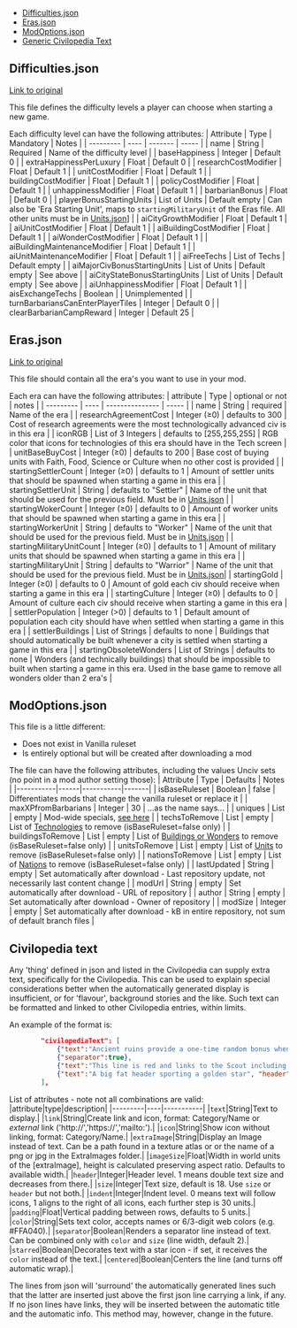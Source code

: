 
* [Difficulties.json](#difficultiesjson)
* [Eras.json](#erasjson)
* [ModOptions.json](#modoptionsjson)
* [Generic Civilopedia Text](#civilopedia-text)


## Difficulties.json
[Link to original](https://github.com/yairm210/Unciv/blob/master/android/assets/jsons/Civ%20V%20-%20Vanilla/Difficulties.json)

This file defines the difficulty levels a player can choose when starting a new game.

Each difficulty level can have the following attributes:
| Attribute | Type | Mandatory | Notes |
| --------- | ---- | ------- | ----- |
| name | String | Required | Name of the difficulty level |
| baseHappiness | Integer | Default 0 |
| extraHappinessPerLuxury | Float | Default 0 |
| researchCostModifier | Float | Default 1 |
| unitCostModifier | Float | Default 1 |
| buildingCostModifier | Float | Default 1 |
| policyCostModifier | Float | Default 1 |
| unhappinessModifier | Float | Default 1 |
| barbarianBonus | Float | Default 0 |
| playerBonusStartingUnits | List of Units | Default empty | Can also be 'Era Starting Unit', maps to `startingMilitaryUnit` of the Eras file. All other units must be in [Units.json](./Unit-related-JSON-files.md#unitsjson)] |
| aiCityGrowthModifier | Float | Default 1 |
| aiUnitCostModifier | Float | Default 1 |
| aiBuildingCostModifier | Float | Default 1 |
| aiWonderCostModifier | Float | Default 1 |
| aiBuildingMaintenanceModifier | Float | Default 1 |
| aiUnitMaintenanceModifier | Float | Default 1 |
| aiFreeTechs | List of Techs | Default empty |
| aiMajorCivBonusStartingUnits | List of Units | Default empty | See above |
| aiCityStateBonusStartingUnits | List of Units | Default empty | See above |
| aiUnhappinessModifier | Float | Default 1 |
| aisExchangeTechs | Boolean | | Unimplemented |
| turnBarbariansCanEnterPlayerTiles | Integer | Default 0 |
| clearBarbarianCampReward | Integer | Default 25 |


## Eras.json
[Link to original](https://github.com/yairm210/Unciv/blob/master/android/assets/jsons/Civ%20V%20-%20Vanilla/Eras.json)

This file should contain all the era's you want to use in your mod.

Each era can have the following attributes:
| attribute | Type | optional or not | notes |
| --------- | ---- | --------------- | ----- |
| name | String | required | Name of the era |
| researchAgreementCost | Integer (≥0) | defaults to 300 | Cost of research agreements were the most technologically advanced civ is in this era |
| iconRGB | List of 3 Integers | defaults to [255,255,255] | RGB color that icons for technologies of this era should have in the Tech screen |
| unitBaseBuyCost | Integer (≥0) | defaults to 200 | Base cost of buying units with Faith, Food, Science or Culture when no other cost is provided |
| startingSettlerCount | Integer (≥0) | defaults to 1 | Amount of settler units that should be spawned when starting a game in this era |
| startingSettlerUnit | String | defaults to "Settler" | Name of the unit that should be used for the previous field. Must be in [Units.json](./Unit-related-JSON-files.md#unitsjson) |
| startingWokerCount | Integer (≥0) | defaults to 0 | Amount of worker units that should be spawned when starting a game in this era |
| startingWorkerUnit | String | defaults to "Worker" | Name of the unit that should be used for the previous field. Must be in [Units.json](./Unit-related-JSON-files.md#unitsjson) |
| startingMilitaryUnitCount | Integer (≥0) | defaults to 1 | Amount of military units that should be spawned when starting a game in this era |
| startingMilitaryUnit | String | defaults to "Warrior" | Name of the unit that should be used for the previous field. Must be in [Units.json](./Unit-related-JSON-files.md#unitsjson)|
| startingGold | Integer (≥0) | defaults to 0 | Amount of gold each civ should receive when starting a game in this era |
| startingCulture | Integer (≥0) | defaults to 0 | Amount of culture each civ should receive when starting a game in this era |
| settlerPopulation | Integer (>0) | defaults to 1 | Default amount of population each city should have when settled when starting a game in this era |
| settlerBuildings | List of Strings | defaults to none | Buildings that should automatically be built whenever a city is settled when starting a game in this era |
| startingObsoleteWonders | List of Strings | defaults to none | Wonders (and technically buildings) that should be impossible to built when starting a game in this era. Used in the base game to remove all wonders older than 2 era's |


## ModOptions.json
This file is a little different:
- Does not exist in Vanilla ruleset
- Is entirely optional but will be created after downloading a mod

The file can have the following attributes, including the values Unciv sets (no point in a mod author setting those):
| Attribute | Type | Defaults | Notes |
|-----------|------|-----------|-------|
| isBaseRuleset | Boolean | false | Differentiates mods that change the vanilla ruleset or replace it |
| maxXPfromBarbarians | Integer | 30 | ...as the name says... |
| uniques | List | empty | Mod-wide specials, [see here](./Uniques.md#modoptions-uniques) |
| techsToRemove | List | empty | List of [Technologies](./Civilization-related-JSON-files.md#techsjson) to remove (isBaseRuleset=false only) |
| buildingsToRemove | List | empty | List of [Buildings or Wonders](./Civilization-related-JSON-files.md#buildingsjson) to remove (isBaseRuleset=false only) |
| unitsToRemove | List | empty | List of [Units](./Unit-related-JSON-files.md#unitsjson) to remove (isBaseRuleset=false only) |
| nationsToRemove | List | empty | List of [Nations](./Civilization-related-JSON-files.md#nationsjson) to remove (isBaseRuleset=false only) |
| lastUpdated | String | empty | Set automatically after download - Last repository update, not necessarily last content change |
| modUrl | String | empty | Set automatically after download - URL of repository |
| author | String | empty | Set automatically after download - Owner of repository |
| modSize | Integer | empty | Set automatically after download - kB in entire repository, not sum of default branch files |


## Civilopedia text
Any 'thing' defined in json and listed in the Civilopedia can supply extra text, specifically for the Civilopedia. This can be used to explain special considerations better when the automatically generated display is insufficient, or for 'flavour', background stories and the like. Such text can be formatted and linked to other Civilopedia entries, within limits.

An example of the format is:
```json
        "civilopediaText": [
			{"text":"Ancient ruins provide a one-time random bonus when explored"},
			{"separator":true},
			{"text":"This line is red and links to the Scout including icons", "link":"Unit/Scout", "color":"red"},
			{"text":"A big fat header sporting a golden star", "header":1, "starred":true, "color":"#ffeb7f"},
		],
```
List of attributes - note not all combinations are valid:
|attribute|type|description|
|---------|----|-----------|
|`text`|String|Text to display.|
|`link`|String|Create link and icon, format: Category/Name or _external_ link ('http://','https://','mailto:').|
|`icon`|String|Show icon without linking, format: Category/Name.|
|`extraImage`|String|Display an Image instead of text. Can be a path found in a texture atlas or or the name of a png or jpg in the ExtraImages folder.|
|`imageSize`|Float|Width in world units of the [extraImage], height is calculated preserving aspect ratio. Defaults to available width.|
|`header`|Integer|Header level. 1 means double text size and decreases from there.|
|`size`|Integer|Text size, default is 18. Use `size` or `header` but not both.|
|`indent`|Integer|Indent level. 0 means text will follow icons, 1 aligns to the right of all icons, each further step is 30 units.|
|`padding`|Float|Vertical padding between rows, defaults to 5 units.|
|`color`|String|Sets text color, accepts names or 6/3-digit web colors (e.g. #FFA040).|
|`separator`|Boolean|Renders a separator line instead of text. Can be combined only with `color` and `size` (line width, default 2).|
|`starred`|Boolean|Decorates text with a star icon - if set, it receives the `color` instead of the text.|
|`centered`|Boolean|Centers the line (and turns off automatic wrap).|

The lines from json will 'surround' the automatically generated lines such that the latter are inserted just above the first json line carrying a link, if any. If no json lines have links, they will be inserted between the automatic title and the automatic info. This method may, however, change in the future.
